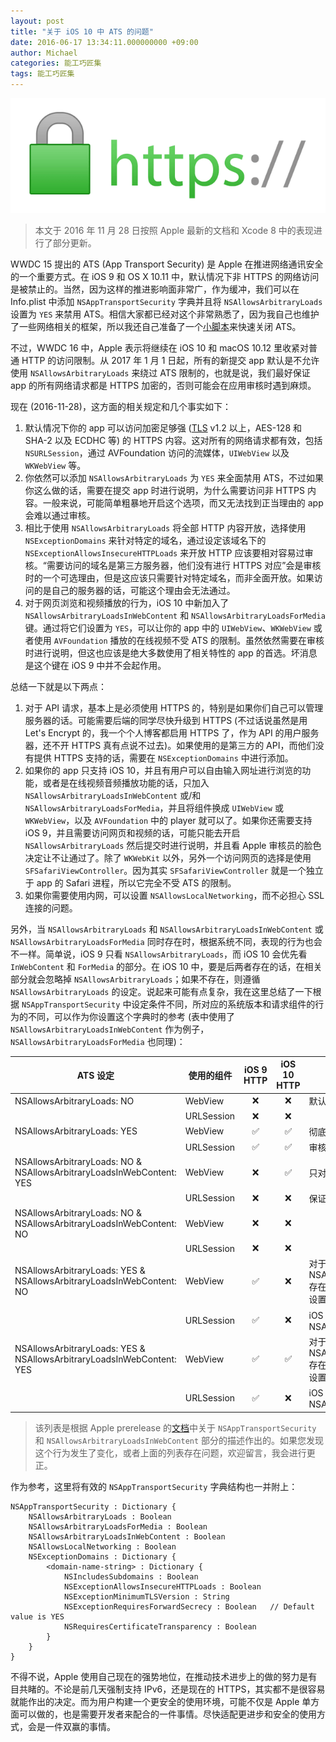 ```yaml
---
layout: post
title: "关于 iOS 10 中 ATS 的问题"
date: 2016-06-17 13:34:11.000000000 +09:00
author: Michael
categories: 能工巧匠集
tags: 能工巧匠集
---
```


![](/assets/images/2016/https-lock.png)

> 本文于 2016 年 11 月 28 日按照 Apple 最新的文档和 Xcode 8 中的表现进行了部分更新。

WWDC 15 提出的 ATS (App Transport Security) 是 Apple 在推进网络通讯安全的一个重要方式。在 iOS 9 和 OS X 10.11 中，默认情况下非 HTTPS 的网络访问是被禁止的。当然，因为这样的推进影响面非常广，作为缓冲，我们可以在 Info.plist 中添加 `NSAppTransportSecurity` 字典并且将 `NSAllowsArbitraryLoads` 设置为 `YES` 来禁用 ATS。相信大家都已经对这个非常熟悉了，因为我自己也维护了一些网络相关的框架，所以我还自己准备了一个[小脚本](https://gist.github.com/onevcat/b4604aecb4ce55651a4a)来快速关闭 ATS。

不过，WWDC 16 中，Apple 表示将继续在 iOS 10 和 macOS 10.12 里收紧对普通 HTTP 的访问限制。从 2017 年 1 月 1 日起，所有的新提交 app 默认是不允许使用 `NSAllowsArbitraryLoads` 来绕过 ATS 限制的，也就是说，我们最好保证 app 的所有网络请求都是 HTTPS 加密的，否则可能会在应用审核时遇到麻烦。

现在 (2016-11-28)，这方面的相关规定和几个事实如下：

1. 默认情况下你的 app 可以访问加密足够强 ([TLS](https://en.wikipedia.org/wiki/Transport_Layer_Security) v1.2 以上，AES-128 和 SHA-2 以及 ECDHC 等) 的 HTTPS 内容。这对所有的网络请求都有效，包括 `NSURLSession`，通过 AVFoundation 访问的流媒体，`UIWebView` 以及 `WKWebView` 等。
2. 你依然可以添加 `NSAllowsArbitraryLoads` 为 `YES` 来全面禁用 ATS，不过如果你这么做的话，需要在提交 app 时进行说明，为什么需要访问非 HTTPS 内容。一般来说，可能简单粗暴地开启这个选项，而又无法找到正当理由的 app 会难以通过审核。
3. 相比于使用 `NSAllowsArbitraryLoads` 将全部 HTTP 内容开放，选择使用 `NSExceptionDomains` 来针对特定的域名，通过设定该域名下的 `NSExceptionAllowsInsecureHTTPLoads` 来开放 HTTP 应该要相对容易过审核。“需要访问的域名是第三方服务器，他们没有进行 HTTPS 对应”会是审核时的一个可选理由，但是这应该只需要针对特定域名，而非全面开放。如果访问的是自己的服务器的话，可能这个理由会无法通过。
4. 对于网页浏览和视频播放的行为，iOS 10 中新加入了 `NSAllowsArbitraryLoadsInWebContent` 和 `NSAllowsArbitraryLoadsForMedia` 键。通过将它们设置为 `YES`，可以让你的 app 中的 `UIWebView`、`WKWebView` 或者使用 `AVFoundation` 播放的在线视频不受 ATS 的限制。虽然依然需要在审核时进行说明，但这也应该是绝大多数使用了相关特性的 app 的首选。坏消息是这个键在 iOS 9 中并不会起作用。

总结一下就是以下两点：

1. 对于 API 请求，基本上是必须使用 HTTPS 的，特别是如果你们自己可以管理服务器的话。可能需要后端的同学尽快升级到 HTTPS (不过话说虽然是用 Let's Encrypt 的，我一个个人博客都启用 HTTPS 了，作为 API 的用户服务器，还不开 HTTPS 真有点说不过去)。如果使用的是第三方的 API，而他们没有提供 HTTPS 支持的话，需要在 `NSExceptionDomains` 中进行添加。
2. 如果你的 app 只支持 iOS 10，并且有用户可以自由输入网址进行浏览的功能，或者是在线视频音频播放功能的话，只加入 `NSAllowsArbitraryLoadsInWebContent` 或/和 `NSAllowsArbitraryLoadsForMedia`，并且将组件换成 `UIWebView` 或 `WKWebView`，以及 `AVFoundation` 中的 player 就可以了。如果你还需要支持 iOS 9，并且需要访问网页和视频的话，可能只能去开启 `NSAllowsArbitraryLoads` 然后提交时进行说明，并且看 Apple 审核员的脸色决定让不让通过了。除了 `WKWebKit` 以外，另外一个访问网页的选择是使用 `SFSafariViewController`。因为其实 `SFSafariViewController` 就是一个独立于 app 的 Safari 进程，所以它完全不受 ATS 的限制。
3. 如果你需要使用内网，可以设置 `NSAllowsLocalNetworking`，而不必担心 SSL 连接的问题。

另外，当 `NSAllowsArbitraryLoads` 和 `NSAllowsArbitraryLoadsInWebContent` 或 `NSAllowsArbitraryLoadsForMedia` 同时存在时，根据系统不同，表现的行为也会不一样。简单说，iOS 9 只看 `NSAllowsArbitraryLoads`，而 iOS 10 会优先看 `InWebContent` 和 `ForMedia` 的部分。在 iOS 10 中，要是后两者存在的话，在相关部分就会忽略掉 `NSAllowsArbitraryLoads`；如果不存在，则遵循 `NSAllowsArbitraryLoads` 的设定。说起来可能有点复杂，我在这里总结了一下根据 `NSAppTransportSecurity` 中设定条件不同，所对应的系统版本和请求组件的行为的不同，可以作为你设置这个字典时的参考 (表中使用了 `NSAllowsArbitraryLoadsInWebContent` 作为例子，`NSAllowsArbitraryLoadsForMedia` 也同理)：

ATS 设定                         | 使用的组件 | iOS 9 HTTP | iOS 10 HTTP | 备注
-------------------------------- | ---------  |:---------:|:---------:| -------
NSAllowsArbitraryLoads: NO       | WebView    |     ❌    |     ❌    | 默认行为
 							     | URLSession |     ❌    |     ❌    | 
NSAllowsArbitraryLoads: YES      | WebView    |     ✅    |     ✅    | 彻底禁用 ATS
 							     | URLSession |     ✅    |     ✅    | 审核时需要说明理由
NSAllowsArbitraryLoads: NO & NSAllowsArbitraryLoadsInWebContent: YES |   WebView   |      ❌        |       ✅         |  只对网页内容禁用 ATS
 							     | URLSession  |       ❌        |       ❌         |  保证 API 的安全性
NSAllowsArbitraryLoads: NO & NSAllowsArbitraryLoadsInWebContent: NO | WebView   |      ❌        |       ❌         |  
 							     | URLSession  |       ❌        |       ❌         |  
NSAllowsArbitraryLoads: YES & NSAllowsArbitraryLoadsInWebContent: NO | WebView   |      ✅        |       ❌         |  对于 iOS 10，NSAllowsArbitraryLoadsInWebContent 存在时忽略 NSAllowsArbitraryLoads 的设置
 							     | URLSession  |       ✅        |       ❌         |  iOS 9 将继续使用 NSAllowsArbitraryLoads
NSAllowsArbitraryLoads: YES & NSAllowsArbitraryLoadsInWebContent: YES | WebView   |      ✅        |       ✅         |  对于 iOS 10，NSAllowsArbitraryLoadsInWebContent 存在时忽略 NSAllowsArbitraryLoads 的设置
 							     | URLSession  |       ✅        |       ❌         |  iOS 9 将继续使用 NSAllowsArbitraryLoads				

> 该列表是根据 Apple prerelease 的[文档](https://developer.apple.com/library/prerelease/content/documentation/General/Reference/InfoPlistKeyReference/Articles/CocoaKeys.html)中关于 `NSAppTransportSecurity` 和 `NSAllowsArbitraryLoadsInWebContent` 部分的描述作出的。如果您发现这个行为发生了变化，或者上面的列表存在问题，欢迎留言，我会进行更正。

作为参考，这里将有效的 `NSAppTransportSecurity` 字典结构也一并附上：

```Js
NSAppTransportSecurity : Dictionary {
    NSAllowsArbitraryLoads : Boolean
    NSAllowsArbitraryLoadsForMedia : Boolean
    NSAllowsArbitraryLoadsInWebContent : Boolean
    NSAllowsLocalNetworking : Boolean
    NSExceptionDomains : Dictionary {
        <domain-name-string> : Dictionary {
            NSIncludesSubdomains : Boolean
            NSExceptionAllowsInsecureHTTPLoads : Boolean
            NSExceptionMinimumTLSVersion : String
            NSExceptionRequiresForwardSecrecy : Boolean   // Default value is YES
            NSRequiresCertificateTransparency : Boolean
        }
    }
}
```


不得不说，Apple 使用自己现在的强势地位，在推动技术进步上的做的努力是有目共睹的。不论是前几天强制支持 IPv6，还是现在的 HTTPS，其实都不是很容易就能作出的决定。而为用户构建一个更安全的使用环境，可能不仅是 Apple 单方面可以做的，也是需要开发者来配合的一件事情。尽快适配更进步和安全的使用方式，会是一件双赢的事情。


